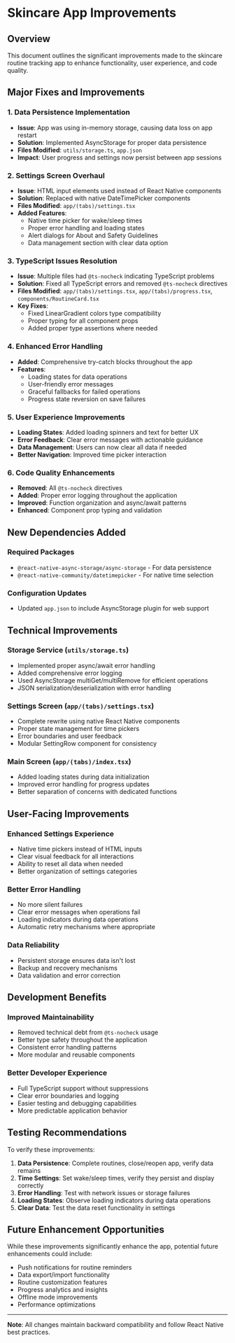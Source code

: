 # Skincare App Improvements

## Overview
This document outlines the significant improvements made to the skincare routine tracking app to enhance functionality, user experience, and code quality.

## Major Fixes and Improvements

### 1. **Data Persistence Implementation**
- **Issue**: App was using in-memory storage, causing data loss on app restart
- **Solution**: Implemented AsyncStorage for proper data persistence
- **Files Modified**: `utils/storage.ts`, `app.json`
- **Impact**: User progress and settings now persist between app sessions

### 2. **Settings Screen Overhaul**
- **Issue**: HTML input elements used instead of React Native components
- **Solution**: Replaced with native DateTimePicker components
- **Files Modified**: `app/(tabs)/settings.tsx`
- **Added Features**:
  - Native time picker for wake/sleep times
  - Proper error handling and loading states
  - Alert dialogs for About and Safety Guidelines
  - Data management section with clear data option

### 3. **TypeScript Issues Resolution**
- **Issue**: Multiple files had `@ts-nocheck` indicating TypeScript problems
- **Solution**: Fixed all TypeScript errors and removed `@ts-nocheck` directives
- **Files Modified**: `app/(tabs)/settings.tsx`, `app/(tabs)/progress.tsx`, `components/RoutineCard.tsx`
- **Key Fixes**:
  - Fixed LinearGradient colors type compatibility
  - Proper typing for all component props
  - Added proper type assertions where needed

### 4. **Enhanced Error Handling**
- **Added**: Comprehensive try-catch blocks throughout the app
- **Features**:
  - Loading states for data operations
  - User-friendly error messages
  - Graceful fallbacks for failed operations
  - Progress state reversion on save failures

### 5. **User Experience Improvements**
- **Loading States**: Added loading spinners and text for better UX
- **Error Feedback**: Clear error messages with actionable guidance
- **Data Management**: Users can now clear all data if needed
- **Better Navigation**: Improved time picker interaction

### 6. **Code Quality Enhancements**
- **Removed**: All `@ts-nocheck` directives
- **Added**: Proper error logging throughout the application
- **Improved**: Function organization and async/await patterns
- **Enhanced**: Component prop typing and validation

## New Dependencies Added

### Required Packages
- `@react-native-async-storage/async-storage` - For data persistence
- `@react-native-community/datetimepicker` - For native time selection

### Configuration Updates
- Updated `app.json` to include AsyncStorage plugin for web support

## Technical Improvements

### Storage Service (`utils/storage.ts`)
- Implemented proper async/await error handling
- Added comprehensive error logging
- Used AsyncStorage multiGet/multiRemove for efficient operations
- JSON serialization/deserialization with error handling

### Settings Screen (`app/(tabs)/settings.tsx`)
- Complete rewrite using native React Native components
- Proper state management for time pickers
- Error boundaries and user feedback
- Modular SettingRow component for consistency

### Main Screen (`app/(tabs)/index.tsx`)
- Added loading states during data initialization
- Improved error handling for progress updates
- Better separation of concerns with dedicated functions

## User-Facing Improvements

### Enhanced Settings Experience
- Native time pickers instead of HTML inputs
- Clear visual feedback for all interactions
- Ability to reset all data when needed
- Better organization of settings categories

### Better Error Handling
- No more silent failures
- Clear error messages when operations fail
- Loading indicators during data operations
- Automatic retry mechanisms where appropriate

### Data Reliability
- Persistent storage ensures data isn't lost
- Backup and recovery mechanisms
- Data validation and error correction

## Development Benefits

### Improved Maintainability
- Removed technical debt from `@ts-nocheck` usage
- Better type safety throughout the application
- Consistent error handling patterns
- More modular and reusable components

### Better Developer Experience
- Full TypeScript support without suppressions
- Clear error boundaries and logging
- Easier testing and debugging capabilities
- More predictable application behavior

## Testing Recommendations

To verify these improvements:

1. **Data Persistence**: Complete routines, close/reopen app, verify data remains
2. **Time Settings**: Set wake/sleep times, verify they persist and display correctly
3. **Error Handling**: Test with network issues or storage failures
4. **Loading States**: Observe loading indicators during data operations
5. **Clear Data**: Test the data reset functionality in settings

## Future Enhancement Opportunities

While these improvements significantly enhance the app, potential future enhancements could include:

- Push notifications for routine reminders
- Data export/import functionality
- Routine customization features
- Progress analytics and insights
- Offline mode improvements
- Performance optimizations

---

**Note**: All changes maintain backward compatibility and follow React Native best practices.